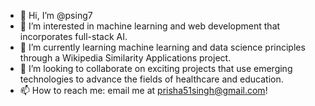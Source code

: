 - 👋 Hi, I’m @psing7
- 👀 I’m interested in machine learning and web development that incorporates full-stack AI.
- 🌱 I’m currently learning machine learning and data science principles through a Wikipedia Similarity Applications project. 
- 💞️ I’m looking to collaborate on exciting projects that use emerging technologies to advance the fields of healthcare and education.
- 📫 How to reach me: email me at prisha51singh@gmail.com!

<!---
psing7/psing7 is a ✨ special ✨ repository because its `README.md` (this file) appears on your GitHub profile.
You can click the Preview link to take a look at your changes.
--->
